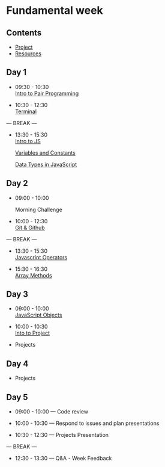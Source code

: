 # Fundamental week

## Contents

- [Project](./project.md)
- [Resources](./resources)

## Day 1

- 09:30 - 10:30 <br>
[Intro to Pair Programming](https://blog.developer.atlassian.com/try-pair-programming/)

- 10:30 - 12:30 <br>
[Terminal](https://github.com/ali-7/terminal-ws)

— BREAK —

- 13:30 - 15:30 <br>
[Intro to JS](https://github.com/gazaskygeeks/Fundamentals-course/blob/master/coursebook/Week%2004/session-09/intro-to-js.md)

  [Variables and Constants](https://github.com/gazaskygeeks/Fundamentals-course/blob/master/coursebook/Week%2004/session-09/variables-and-constants.md)

  [Data Types in JavaScript](https://github.com/gazaskygeeks/Fundamentals-course/blob/master/coursebook/Week%2004/session-09/data-types.md)


## Day 2


- 09:00 - 10:00 <br>

  Morning Challenge 

- 10:00 - 12:30 <br>
[Git & Github](https://github.com/ali-7/git-and-github-ws)

— BREAK —

- 13:30 - 15:30 <br>
[Javascript Operators](https://github.com/gazaskygeeks/Fundamentals-course/blob/master/coursebook/Week%2004/session-10/operators.md)

- 15:30 - 16:30 <br>
[Array Methods](https://github.com/gazaskygeeks/Fundamentals-course/blob/master/coursebook/Week%2005/session-14/array-methods.md)

## Day 3

- 09:00 - 10:00 <br>
[JavaScript Objects](https://github.com/gazaskygeeks/Fundamentals-course/blob/master/coursebook/Week%2005/session-13/javascript-objects.md)

- 10:00 - 10:30 <br>
[Into to Project](./project.md)

- Projects

## Day 4

- Projects

## Day 5

- 09:00 - 10:00 — Code review 

- 10:00 - 10:30 — Respond to issues and plan presentations

- 10:30 - 12:30 — Projects Presentation

— BREAK —


- 12:30 - 13:30 — Q&A - Week Feedback 




